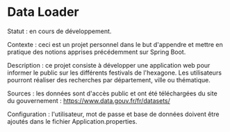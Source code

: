 # Data Loader

Statut : en cours de développement.

Contexte : ceci est un projet personnel dans le but d'appendre et mettre en pratique des notions apprises précédemment sur Spring Boot.

Description : ce projet consiste à développer une application web pour informer le public sur les différents festivals de l'hexagone.
Les utilisateurs pourront réaliser des recherches par département, ville ou thématique.

Sources : les données sont d'accès public et ont été téléchargées du site du gouvernement : https://www.data.gouv.fr/fr/datasets/

Configuration : l'utilisateur, mot de passe et base de données doivent être ajoutés dans le fichier Application.properties.